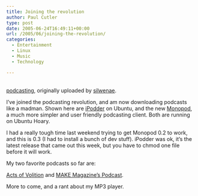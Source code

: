 ```yaml
---
title: Joining the revolution
author: Paul Cutler
type: post
date: 2005-06-24T16:49:11+00:00
url: /2005/06/joining-the-revolution/
categories:
  - Entertainment
  - Linux
  - Music
  - Technology

---
```

<div class="flickr-frame">
  <a href="http://www.flickr.com/photos/silwenae/21305551/" title="photo sharing"><img src="https://i1.wp.com/photos15.flickr.com/21305551_03b6daa613.jpg?w=700" class="flickr-photo" alt="" data-recalc-dims="1" /></a><br /> <br /> <span class="flickr-caption"><a href="http://www.flickr.com/photos/silwenae/21305551/">podcasting</a>, originally uploaded by <a href="http://www.flickr.com/people/silwenae/">silwenae</a>.</span>
</div>

<p class="flickr-yourcomment">
  I&#8217;ve joined the podcasting revolution, and am now downloading podcasts like a madman. Shown here are <a href="http://ipodder.sourceforge.net">iPodder</a> on Ubuntu, and the new <a href="http://usefulinc.com/edd/blog/contents/2005/06/17-monopod/read">Monopod</a>, a much more simpler and user friendly podcasting client. Both are running on Ubuntu Hoary.
</p>

I had a really tough time last weekend trying to get Monopod 0.2 to work, and this is 0.3 (I had to install a bunch of dev stuff). iPodder was ok, it&#8217;s the latest release that came out this week, but you have to chmod one file before it will work.

My two favorite podcasts so far are:

[Acts of Volition][1] and [MAKE Magazine&#8217;s Podcast][2].

More to come, and a rant about my MP3 player.

 [1]: http://actsofvolition.com/archives/actsofvolition/
 [2]: http://www.makezine.com/blog/archive/make_podcast/index.html